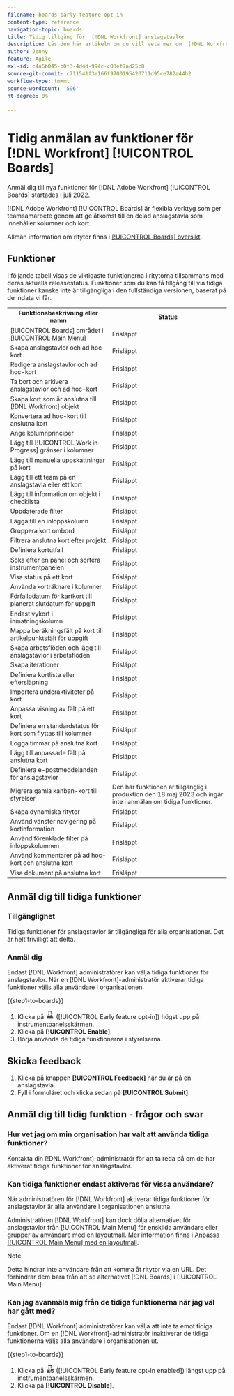 ```yaml
---
filename: boards-early-feature-opt-in
content-type: reference
navigation-topic: boards
title: Tidig tillgång för  [!DNL Workfront] anslagstavlor
description: Läs den här artikeln om du vill veta mer om  [!DNL Workfront Boards] deltagande för tidiga funktioner.
author: Jenny
feature: Agile
exl-id: c4a6b045-b0f3-4d4d-994c-c03ef7ad25c8
source-git-commit: c711541f3e166f9700195420711d95ce782a44b2
workflow-type: tm+mt
source-wordcount: '596'
ht-degree: 0%

---
```


# Tidig anmälan av funktioner för [!DNL Workfront] [!UICONTROL Boards]

Anmäl dig till nya funktioner för [!DNL Adobe Workfront] [!UICONTROL Boards] startades i juli 2022.

[!DNL Adobe Workfront] [!UICONTROL Boards] är flexibla verktyg som ger teamsamarbete genom att ge åtkomst till en delad anslagstavla som innehåller kolumner och kort.

Allmän information om ritytor finns i [[!UICONTROL Boards] översikt](/help/quicksilver/agile/boards-overview.md).

## Funktioner

I följande tabell visas de viktigaste funktionerna i ritytorna tillsammans med deras aktuella releasestatus. Funktioner som du kan få tillgång till via tidiga funktioner kanske inte är tillgängliga i den fullständiga versionen, baserat på de indata vi får.

<table style="table-layout:auto"> 
 <tbody> 
  <tr> 
   <th><strong>Funktionsbeskrivning eller namn</strong></th>
   <th><strong>Status</strong></th> 
  </tr>
  <tr>
   <td>[!UICONTROL Boards] området i [!UICONTROL Main Menu]</td>
   <td>Frisläppt</td>
  </tr>
    <tr>
   <td>Skapa anslagstavlor och ad hoc-kort</td>
   <td>Frisläppt</td>
  </tr>
  <tr>
   <td>Redigera anslagstavlor och ad hoc-kort</td>
   <td>Frisläppt</td>
  </tr>
  <tr>
   <td>Ta bort och arkivera anslagstavlor och ad hoc-kort</td>
   <td>Frisläppt</td>
  </tr>
  <tr>
   <td>Skapa kort som är anslutna till [!DNL Workfront] objekt</td>
   <td>Frisläppt</td>
  </tr>
  <tr>
   <td>Konvertera ad hoc-kort till anslutna kort</td>
   <td>Frisläppt</td>
  </tr>
  <tr>
   <td>Ange kolumnprinciper</td>
   <td>Frisläppt</td>
  </tr>
  <tr>
   <td>Lägg till [!UICONTROL Work in Progress] gränser i kolumner</td>
   <td>Frisläppt</td>
  </tr>
  <tr>
   <td>Lägg till manuella uppskattningar på kort</td>
   <td>Frisläppt</td>
  </tr>
  <tr>
   <td>Lägg till ett team på en anslagstavla eller ett kort</td>
   <td>Frisläppt</td>
  </tr>
  <tr>
   <td>Lägg till information om objekt i checklista</td>
   <td>Frisläppt</td>
  </tr>
  <tr>
   <td>Uppdaterade filter</td>
   <td>Frisläppt</td>
  </tr>
  <tr>
   <td>Lägga till en inloppskolumn</td>
   <td>Frisläppt</td>
  </tr>
  <tr>
   <td>Gruppera kort ombord</td>
   <td>Frisläppt</td>
  </tr>
  <tr>
   <td>Filtrera anslutna kort efter projekt</td>
   <td>Frisläppt</td>
  </tr>
  <tr>
   <td>Definiera kortutfall</td>
   <td>Frisläppt</td>
  </tr>
  <tr>
   <td>Söka efter en panel och sortera instrumentpanelen</td>
   <td>Frisläppt</td>
  </tr>
  <tr>
   <td>Visa status på ett kort</td>
   <td>Frisläppt</td>
  </tr>
  <tr>
   <td>Använda korträknare i kolumner</td>
   <td>Frisläppt</td>
  </tr>
  <tr>
   <td>Förfallodatum för kartkort till planerat slutdatum för uppgift</td>
   <td>Frisläppt</td>
  </tr>
  <tr>
   <td>Endast vykort i inmatningskolumn</td>
   <td>Frisläppt</td>
  </tr>
  <tr>
   <td>Mappa beräkningsfält på kort till artikelpunktsfält för uppgift</td>
   <td>Frisläppt</td>
  </tr>
  <tr>
   <td>Skapa arbetsflöden och lägg till anslagstavlor i arbetsflöden</td>
   <td>Frisläppt</td>
  </tr>
  <tr>
   <td>Skapa iterationer</td>
   <td>Frisläppt</td>
  </tr>
  <tr>
   <td>Definiera kortlista eller eftersläpning</td>
   <td>Frisläppt</td>
  </tr>
  <tr>
   <td>Importera underaktiviteter på kort</td>
   <td>Frisläppt</td>
  </tr>
  <tr>
   <td>Anpassa visning av fält på ett kort</td>
   <td>Frisläppt</td>
  </tr>  
  <tr>
   <td>Definiera en standardstatus för kort som flyttas till kolumner</td>
   <td>Frisläppt</td>
  </tr>
  <tr>
   <td>Logga timmar på anslutna kort</td>
   <td>Frisläppt</td>
  </tr>
  <tr>
   <td>Lägg till anpassade fält på anslutna kort</td>
   <td>Frisläppt</td>
  </tr>
  <tr>
   <td>Definiera e-postmeddelanden för anslagstavlor</td>
   <td>Frisläppt</td>
  </tr>
  <tr>
   <td>Migrera gamla kanban-kort till styrelser</td>
   <td>Den här funktionen är tillgänglig i produktion den 18 maj 2023 och ingår inte i anmälan om tidiga funktioner.</td>
  </tr>
  <tr>
   <td>Skapa dynamiska ritytor</td>
   <td>Frisläppt</td>
  </tr>
  <tr>
   <td>Använd vänster navigering på kortinformation</td>
   <td>Frisläppt</td>
  </tr>
  <tr>
   <td>Använd förenklade filter på inloppskolumnen</td>
   <td>Frisläppt</td>
  </tr>
  <tr>
   <td>Använd kommentarer på ad hoc-kort och anslutna kort</td>
   <td>Frisläppt</td>
  </tr>
  <tr>
   <td>Visa dokument på anslutna kort</td>
   <td>Frisläppt</td>
  </tr>
 </tbody>
</table>

## Anmäl dig till tidiga funktioner

### Tillgänglighet

Tidiga funktioner för anslagstavlor är tillgängliga för alla organisationer. Det är helt frivilligt att delta.

### Anmäl dig

Endast [!DNL Workfront] administratörer kan välja tidiga funktioner för anslagstavlor. När en [!DNL Workfront]-administratör aktiverar tidiga funktioner väljs alla användare i organisationen.

{{step1-to-boards}}

1. Klicka på ![Anmäl dig till tidig funktion](assets/early-feature-opt-in-not-enabled.png) ([!UICONTROL Early feature opt-in]) högst upp på instrumentpanelsskärmen.
1. Klicka på **[!UICONTROL Enable]**.
1. Börja använda de tidiga funktionerna i styrelserna.

## Skicka feedback

1. Klicka på knappen **[!UICONTROL Feedback]** när du är på en anslagstavla.
1. Fyll i formuläret och klicka sedan på **[!UICONTROL Submit]**.

## Anmäl dig till tidig funktion - frågor och svar

### Hur vet jag om min organisation har valt att använda tidiga funktioner?

Kontakta din [!DNL Workfront]-administratör för att ta reda på om de har aktiverat tidiga funktioner för anslagstavlor.

### Kan tidiga funktioner endast aktiveras för vissa användare?

När administratören för [!DNL Workfront] aktiverar tidiga funktioner för anslagstavlor är alla användare i organisationen anslutna.

Administratören [!DNL Workfront] kan dock dölja alternativet för anslagstavlor från [!UICONTROL Main Menu] för enskilda användare eller grupper av användare med en layoutmall. Mer information finns i [Anpassa [!UICONTROL Main Menu] med en layoutmall](/help/quicksilver/administration-and-setup/customize-workfront/use-layout-templates/customize-main-menu.md).

>[!NOTE]
>
>Detta hindrar inte användare från att komma åt ritytor via en URL. Det förhindrar dem bara från att se alternativet [!DNL Boards] i [!UICONTROL Main Menu].

### Kan jag avanmäla mig från de tidiga funktionerna när jag väl har gått med?

Endast [!DNL Workfront] administratörer kan välja att inte ta emot tidiga funktioner. Om en [!DNL Workfront]-administratör inaktiverar de tidiga funktionerna väljs alla användare i organisationen ut.

{{step1-to-boards}}

1. Klicka på ![Anmäl dig till tidig funktion aktiverat](assets/early-feature-opt-in-enabled.png) ([!UICONTROL Early feature opt-in enabled]) längst upp på instrumentpanelsskärmen.
1. Klicka på **[!UICONTROL Disable]**.
